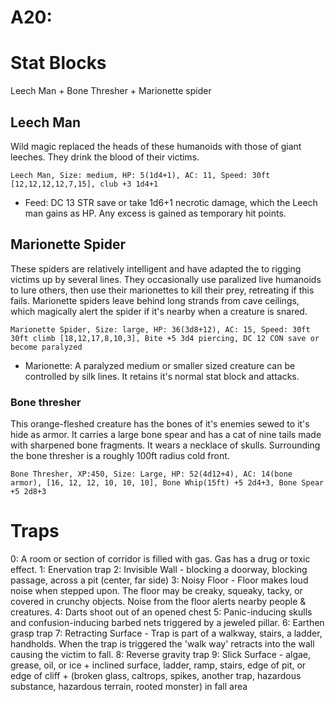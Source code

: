 # A20:
# Stat Blocks
Leech Man + Bone Thresher + Marionette spider

## Leech Man
Wild magic replaced the heads of these humanoids with those of giant leeches. They drink the blood of their victims.

`Leech Man, Size: medium, HP: 5(1d4+1), AC: 11, Speed: 30ft [12,12,12,12,7,15], club +3 1d4+1`
- Feed: DC 13 STR save or take 1d6+1 necrotic damage, which the Leech man gains as HP. Any excess is gained as temporary hit points.

## Marionette Spider
These spiders are relatively intelligent and have adapted the to rigging victims up by several lines. They occasionally use paralized live humanoids to lure others, then use their marionettes to kill their prey, retreating if this fails. Marionette spiders leave behind long strands from cave ceilings, which magically alert the spider if it's nearby when a creature is snared.

`Marionette Spider, Size: large, HP: 36(3d8+12), AC: 15, Speed: 30ft 30ft climb [18,12,17,8,10,3], Bite +5 3d4 piercing, DC 12 CON save or become paralyzed`
- Marionette: A paralyzed medium or smaller sized creature can be controlled by silk lines. It retains it's normal stat block and attacks.

### Bone thresher
This orange-fleshed creature has the bones of it's enemies sewed to it's hide as armor. It carries a large bone spear and has a cat of nine tails made with sharpened bone fragments. It wears a necklace of skulls. Surrounding the bone thresher is a roughly 100ft radius cold front.

`Bone Thresher, XP:450, Size: Large, HP: 52(4d12+4), AC: 14(bone armor), [16, 12, 12, 10, 10, 10], Bone Whip(15ft) +5 2d4+3, Bone Spear +5 2d8+3`


# Traps
0:  A room or section of corridor is filled with gas. Gas has a drug or toxic effect.
1: Enervation trap
2: Invisible Wall - blocking a doorway, blocking passage, across a pit (center, far side)
3:  Noisy Floor - Floor makes loud noise when stepped upon. The floor may be creaky, squeaky, tacky, or covered in crunchy objects. Noise from the floor alerts nearby people & creatures.
4: Darts shoot out of an opened chest
5: Panic-inducing skulls and confusion-inducing barbed nets triggered by a jeweled pillar.
6: Earthen grasp trap
7:  Retracting Surface - Trap is part of a walkway, stairs, a ladder, handholds. When the trap is triggered the 'walk way' retracts into the wall causing the victim to fall.
8: Reverse gravity trap
9: Slick Surface - algae, grease, oil, or ice + inclined surface, ladder, ramp, stairs, edge of pit, or edge of cliff + (broken glass, caltrops, spikes, another trap, hazardous substance, hazardous terrain, rooted monster) in fall area
